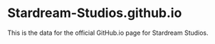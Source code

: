 # Stardream-Studios.github.io

This is the data for the official GitHub.io page for Stardream Studios.
